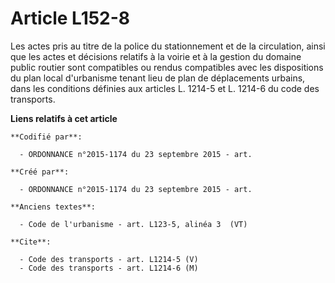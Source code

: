 # Article L152-8

Les actes pris au titre de la police du stationnement et de la circulation, ainsi que les actes et décisions relatifs à la
voirie et à la gestion du domaine public routier sont compatibles ou rendus compatibles avec les dispositions du plan local
d'urbanisme tenant lieu de plan de déplacements urbains, dans les conditions définies aux articles L. 1214-5 et L. 1214-6 du
code des transports.

**Liens relatifs à cet article**

	**Codifié par**:

	  - ORDONNANCE n°2015-1174 du 23 septembre 2015 - art.

	**Créé par**:

	  - ORDONNANCE n°2015-1174 du 23 septembre 2015 - art.

	**Anciens textes**:

	  - Code de l'urbanisme - art. L123-5, alinéa 3  (VT)

	**Cite**:

	  - Code des transports - art. L1214-5 (V)
	  - Code des transports - art. L1214-6 (M)
